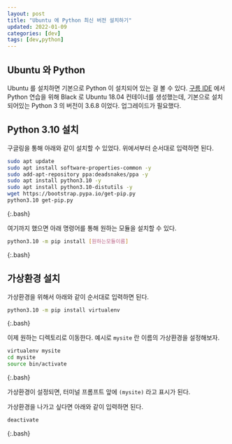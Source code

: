 ```yaml
---
layout: post
title: "Ubuntu 에 Python 최신 버전 설치하기"
updated: 2022-01-09
categories: [dev]
tags: [dev,python]
---
```


## Ubuntu 와 Python

Ubuntu 를 설치하면 기본으로 Python 이 설치되어 있는 걸 볼 수 있다. [구름 IDE](https://ide.goorm.io/) 에서 Python 연습을 위해 Black 로 Ubuntu 18.04 컨테이너를 생성했는데, 기본으로 설치되어있는 Python 3 의 버전이 3.6.8 이었다. 업그레이드가 필요했다.

## Python 3.10 설치

구글링을 통해 아래와 같이 설치할 수 있었다. 위에서부터 순서대로 입력하면 된다.

```bash
sudo apt update
sudo apt install software-properties-common -y
sudo add-apt-repository ppa:deadsnakes/ppa -y
sudo apt install python3.10 -y
sudo apt install python3.10-distutils -y
wget https://bootstrap.pypa.io/get-pip.py
python3.10 get-pip.py
```
{:.bash}

여기까지 했으면 아래 명령어를 통해 원하는 모듈을 설치할 수 있다.

```bash
python3.10 -m pip install [원하는모듈이름]
```
{:.bash}

## 가상환경 설치

가상환경을 위해서 아래와 같이 순서대로 입력하면 된다.

```bash
python3.10 -m pip install virtualenv
```
{:.bash}

이제 원하는 디렉토리로 이동한다. 예시로 `mysite` 란 이름의 가상환경을 설정해보자.

```bash
virtualenv mysite
cd mysite
source bin/activate
```
{:.bash}

가상환경이 설정되면, 터미널 프롬프트 앞에 `(mysite)` 라고 표시가 된다.

가상환경을 나가고 싶다면 아래와 같이 입력하면 된다.

```bash
deactivate
```
{:.bash}
